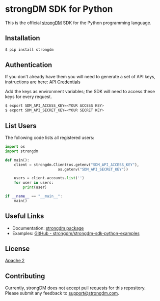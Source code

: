 # strongDM SDK for Python

This is the official [strongDM](https://www.strongdm.com/) SDK for the Python programming language.

## Installation

```bash
$ pip install strongdm
```

## Authentication

If you don't already have them you will need to generate a set of API keys, instructions are here: [API Credentials](https://www.strongdm.com/docs/admin-guide/api-credentials/)

Add the keys as environment variables; the SDK will need to access these keys for every request.
```bash
$ export SDM_API_ACCESS_KEY=<YOUR ACCESS KEY>
$ export SDM_API_SECRET_KEY=<YOUR SECRET KEY>
```

## List Users
The following code lists all registered users:

```python
import os
import strongdm

def main():
    client = strongdm.Client(os.getenv("SDM_API_ACCESS_KEY"),
                        os.getenv("SDM_API_SECRET_KEY"))

    users = client.accounts.list('')
    for user in users:
        print(user)

if __name__ == "__main__":
    main()
```

## Useful Links

* Documentation:  [strongdm package](https://strongdm.github.io/strongdm-sdk-python-docs/)
* Examples: [GitHub - strongdm/strongdm-sdk-python-examples](https://github.com/strongdm/strongdm-sdk-python-examples)

## License

[Apache 2](https://github.com/strongdm/strongdm-sdk-python/blob/master/LICENSE)

## Contributing 

Currently, strongDM does not accept pull requests for this repository. Please submit any feedback to <support@strongdm.com>.
